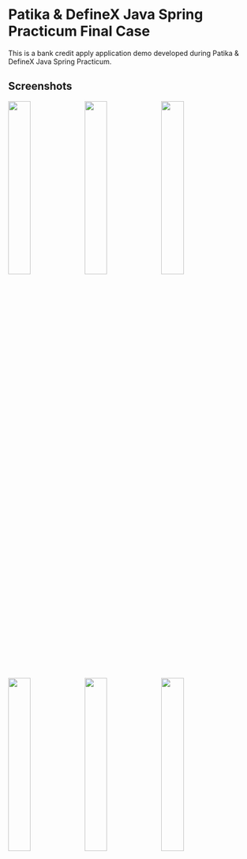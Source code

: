 # Patika & DefineX Java Spring Practicum Final Case

This is a bank credit apply application demo developed during Patika & DefineX Java Spring Practicum.

## Screenshots
<img src="https://user-images.githubusercontent.com/81609259/221498625-79cf7d1e-14c4-4799-9de5-bfb9db9bbdd1.jpg" width="30%"> <img src="https://user-images.githubusercontent.com/81609259/221498629-4f767139-fde4-4877-9c6f-9f224fa31e7a.jpg" width="30%"> <img src="https://user-images.githubusercontent.com/81609259/221498630-78bdbd43-8b1c-4c0d-b852-905bbafe960a.jpg" width="30%"> <img src="https://user-images.githubusercontent.com/81609259/221498634-13416195-3918-4283-bb33-0f88e52c8fc6.jpg" width="30%"> <img src="https://user-images.githubusercontent.com/81609259/221498636-f8f60e06-f7b7-48e2-a606-ee8f1a59af37.jpg" width="30%"> <img src="https://user-images.githubusercontent.com/81609259/221498639-2317ad16-ca05-4022-a861-c4a47ee64794.jpg" width="30%"> 
